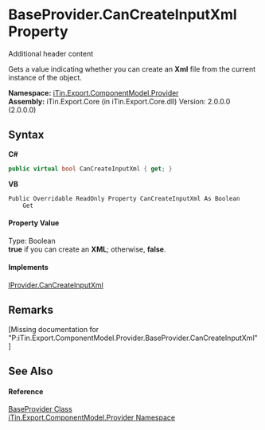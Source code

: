 # BaseProvider.CanCreateInputXml Property 
Additional header content 

Gets a value indicating whether you can create an <strong>Xml</strong> file from the current instance of the object.

**Namespace:**&nbsp;<a href="N_iTin_Export_ComponentModel_Provider">iTin.Export.ComponentModel.Provider</a><br />**Assembly:**&nbsp;iTin.Export.Core (in iTin.Export.Core.dll) Version: 2.0.0.0 (2.0.0.0)

## Syntax

**C#**<br />
``` C#
public virtual bool CanCreateInputXml { get; }
```

**VB**<br />
``` VB
Public Overridable ReadOnly Property CanCreateInputXml As Boolean
	Get
```


#### Property Value
Type: Boolean<br /><strong>true</strong> if you can create an <strong>XML</strong>; otherwise, <strong>false</strong>.

#### Implements
<a href="P_iTin_Export_ComponentModel_Provider_IProvider_CanCreateInputXml">IProvider.CanCreateInputXml</a><br />

## Remarks
\[Missing <remarks> documentation for "P:iTin.Export.ComponentModel.Provider.BaseProvider.CanCreateInputXml"\]

## See Also


#### Reference
<a href="T_iTin_Export_ComponentModel_Provider_BaseProvider">BaseProvider Class</a><br /><a href="N_iTin_Export_ComponentModel_Provider">iTin.Export.ComponentModel.Provider Namespace</a><br />